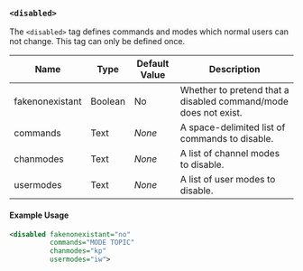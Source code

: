 <!-- This file contains a page fragment. Any changes will affect all pages that include it. -->

### `<disabled>`

The `<disabled>` tag defines commands and modes which normal users can not change. This tag can only be defined once.

Name            | Type    | Default Value | Description
--------------- | ------- | ------------- | -----------
fakenonexistant | Boolean | No            | Whether to pretend that a disabled command/mode does not exist.
commands        | Text    | *None*        | A space-delimited list of commands to disable.
chanmodes       | Text    | *None*        | A list of channel modes to disable.
usermodes       | Text    | *None*        | A list of user modes to disable.

#### Example Usage

```xml
<disabled fakenonexistant="no"
          commands="MODE TOPIC"
          chanmodes="kp"
          usermodes="iw">
```
